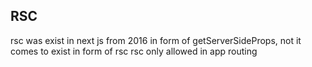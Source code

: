
## RSC 

rsc was exist in next js from 2016 in form of getServerSideProps, not it comes to exist in form of rsc 
rsc only allowed in app routing
